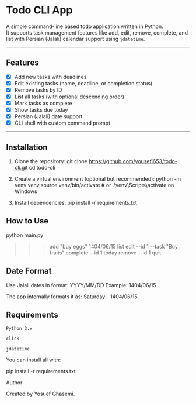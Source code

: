 # Todo CLI App

A simple command-line based todo application written in Python.  
It supports task management features like add, edit, remove, complete, and list with Persian (Jalali) calendar support using `jdatetime`.

---

## Features

- [x] Add new tasks with deadlines
- [x] Edit existing tasks (name, deadline, or completion status)
- [x] Remove tasks by ID
- [x] List all tasks (with optional descending order)
- [x] Mark tasks as complete
- [x] Show tasks due today
- [x] Persian (Jalali) date support
- [x] CLI shell with custom command prompt

---

## Installation

1. Clone the repository:
git clone https://github.com/yousefi653/todo-cli.git
cd todo-cli

2. Create a virtual environment (optional but recommended):
python -m venv venv
source venv/bin/activate  # or .\venv\Scripts\activate on Windows

3. Install dependencies:
pip install -r requirements.txt


## How to Use
python main.py

>>> add "buy eggs" 1404/06/15
>>> list
>>> edit --id 1 --task "Buy fruits"
>>> complete --id 1
>>> today
>>> remove --id 1
>>> quit


## Date Format

Use Jalali dates in format: YYYY/MM/DD
Example: 1404/06/15

The app internally formats it as:
Saturday - 1404/06/15


## Requirements

    Python 3.x

    click

    jdatetime

You can install all with:

pip install -r requirements.txt


Author

Created by Yosuef Ghasemi.
